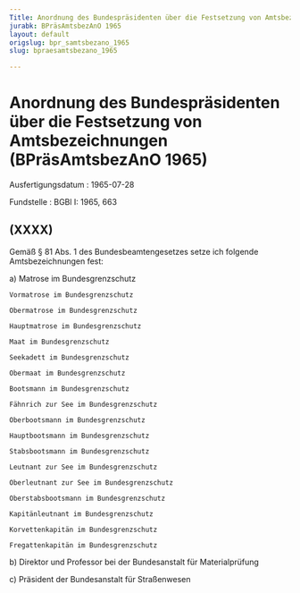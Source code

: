 ```yaml
---
Title: Anordnung des Bundespräsidenten über die Festsetzung von Amtsbezeichnungen
jurabk: BPräsAmtsbezAnO 1965
layout: default
origslug: bpr_samtsbezano_1965
slug: bpraesamtsbezano_1965

---
```


# Anordnung des Bundespräsidenten über die Festsetzung von Amtsbezeichnungen (BPräsAmtsbezAnO 1965)

Ausfertigungsdatum
:   1965-07-28

Fundstelle
:   BGBl I: 1965, 663



## (XXXX)

Gemäß § 81 Abs. 1 des Bundesbeamtengesetzes setze ich folgende Amtsbezeichnungen fest:

a)  Matrose im Bundesgrenzschutz

    Vormatrose im Bundesgrenzschutz

    Obermatrose im Bundesgrenzschutz

    Hauptmatrose im Bundesgrenzschutz

    Maat im Bundesgrenzschutz

    Seekadett im Bundesgrenzschutz

    Obermaat im Bundesgrenzschutz

    Bootsmann im Bundesgrenzschutz

    Fähnrich zur See im Bundesgrenzschutz

    Oberbootsmann im Bundesgrenzschutz

    Hauptbootsmann im Bundesgrenzschutz

    Stabsbootsmann im Bundesgrenzschutz

    Leutnant zur See im Bundesgrenzschutz

    Oberleutnant zur See im Bundesgrenzschutz

    Oberstabsbootsmann im Bundesgrenzschutz

    Kapitänleutnant im Bundesgrenzschutz

    Korvettenkapitän im Bundesgrenzschutz

    Fregattenkapitän im Bundesgrenzschutz


b)  Direktor und Professor bei der Bundesanstalt für Materialprüfung


c)  Präsident der Bundesanstalt für Straßenwesen




